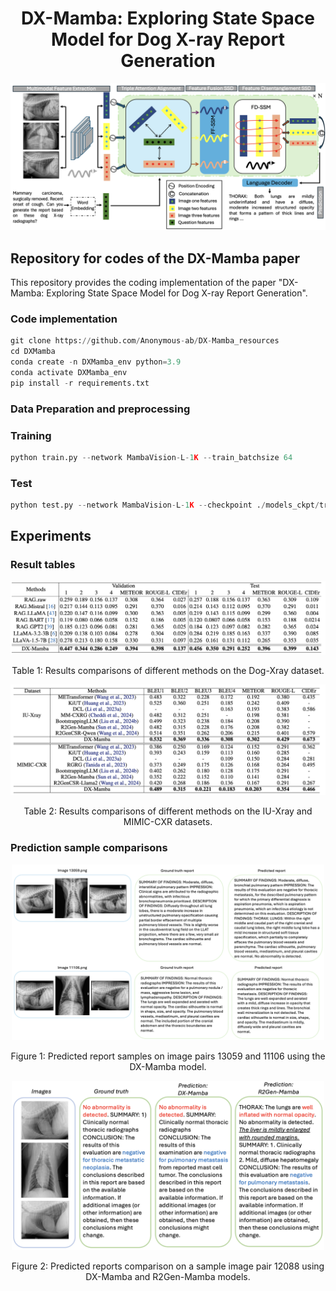 <h1 align="center">DX-Mamba: Exploring State Space Model for Dog X-ray Report Generation</h1>
<p align="center">
  <img src="Figures/DX-Mamba.png" width="800" alt="Workflow of the proposed DX-Mamba model">
</p>



<h2>Repository for codes of the DX-Mamba paper</h2>

<p>This repository provides the coding implementation of the paper "DX-Mamba: Exploring State Space Model for Dog X-ray Report Generation".</p>

<h3>Code implementation</h3>

```python
git clone https://github.com/Anonymous-ab/DX-Mamba_resources
cd DXMamba
conda create -n DXMamba_env python=3.9
conda activate DXMamba_env
pip install -r requirements.txt
```

<h3>Data Preparation and preprocessing</h3>


<h3>Training</h3>

```python
python train.py --network MambaVision-L-1K --train_batchsize 64
```

<h3>Test</h3>

```Python
python test.py --network MambaVision-L-1K --checkpoint ./models_ckpt/transformer_decoderlayers12024-11-08-16-40-56_1627_all/Dog-X-ray_bts_8_MambaVision-L-1K_epo_29_Bleu4_25245_test.pth
```


<h2>Experiments</h2>

<h3>Result tables</h3>

<p align="center">
  <img src="Figures/Dog-Xray compare.png" alt=" Table 1: Results comparisons of different methods on the Dog-Xray dataset.">
</p>
<p align="center">Table 1: Results comparisons of different methods on the Dog-Xray dataset.</p>


<p align="center">
  <img src="Figures/Other datasets.png" alt=" Table 2: Results comparisons of different methods on the IU-Xray and MIMIC-CXR datasets.">
</p>
<p align="center">Table 2: Results comparisons of different methods on the IU-Xray and MIMIC-CXR datasets.</p>


<h3>Prediction sample comparisons</h3>

<p align="center">
  <img src="Figures/predict_samples.png" width="500" alt=" Figure 1: Predicted report samples on image pairs 13059 and 11106 using the DX-Mamba model.">
</p>
<p align="center"> Figure 1: Predicted report samples on image pairs 13059 and 11106 using the DX-Mamba model.</p>


<p align="center">
  <img src="Figures/prediction.png" width="500" alt=" Figure 2: Predicted reports comparison on a sample image pair 12088 using DX-Mamba and R2Gen-Mamba models.">
</p>
<p align="center"> Figure 2: Predicted reports comparison on a sample image pair 12088 using DX-Mamba and R2Gen-Mamba models.</p>
